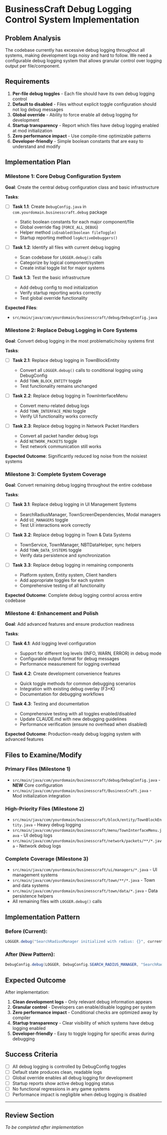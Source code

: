 # BusinessCraft Debug Logging Control System Implementation

## Problem Analysis

The codebase currently has excessive debug logging throughout all systems, making development logs noisy and hard to follow. We need a configurable debug logging system that allows granular control over logging output per file/component.

## Requirements

1. **Per-file debug toggles** - Each file should have its own debug logging control
2. **Default to disabled** - Files without explicit toggle configuration should not log debug messages
3. **Global override** - Ability to force enable all debug logging for development
4. **Startup transparency** - Report which files have debug logging enabled at mod initialization
5. **Zero performance impact** - Use compile-time optimizable patterns
6. **Developer-friendly** - Simple boolean constants that are easy to understand and modify

## Implementation Plan

### Milestone 1: Core Debug Configuration System
**Goal**: Create the central debug configuration class and basic infrastructure

**Tasks**:
- [ ] **Task 1.1**: Create `DebugConfig.java` in `com.yourdomain.businesscraft.debug` package
  - Static boolean constants for each major component/file
  - Global override flag (`FORCE_ALL_DEBUG`)  
  - Helper method `isEnabled(boolean fileToggle)` 
  - Startup reporting method `logActiveDebuggers()`

- [ ] **Task 1.2**: Identify all files with current debug logging
  - Scan codebase for `LOGGER.debug()` calls
  - Categorize by logical component/system
  - Create initial toggle list for major systems

- [ ] **Task 1.3**: Test the basic infrastructure
  - Add debug config to mod initialization
  - Verify startup reporting works correctly
  - Test global override functionality

**Expected Files**:
- `src/main/java/com/yourdomain/businesscraft/debug/DebugConfig.java`

### Milestone 2: Replace Debug Logging in Core Systems  
**Goal**: Convert debug logging in the most problematic/noisy systems first

**Tasks**:
- [ ] **Task 2.1**: Replace debug logging in TownBlockEntity
  - Convert all `LOGGER.debug()` calls to conditional logging using DebugConfig
  - Add `TOWN_BLOCK_ENTITY` toggle
  - Test functionality remains unchanged

- [ ] **Task 2.2**: Replace debug logging in TownInterfaceMenu
  - Convert menu-related debug logs
  - Add `TOWN_INTERFACE_MENU` toggle
  - Verify UI functionality works correctly

- [ ] **Task 2.3**: Replace debug logging in Network Packet Handlers
  - Convert all packet handler debug logs  
  - Add `NETWORK_PACKETS` toggle
  - Test network communication still works

**Expected Outcome**: Significantly reduced log noise from the noisiest systems

### Milestone 3: Complete System Coverage
**Goal**: Convert remaining debug logging throughout the entire codebase

**Tasks**:
- [ ] **Task 3.1**: Replace debug logging in UI Management Systems
  - SearchRadiusManager, TownScreenDependencies, Modal managers
  - Add `UI_MANAGERS` toggle
  - Test UI interactions work correctly

- [ ] **Task 3.2**: Replace debug logging in Town & Data Systems  
  - TownService, TownManager, NBTDataHelper, sync helpers
  - Add `TOWN_DATA_SYSTEMS` toggle
  - Verify data persistence and synchronization

- [ ] **Task 3.3**: Replace debug logging in remaining components
  - Platform system, Entity system, Client handlers
  - Add appropriate toggles for each system
  - Comprehensive testing of all functionality

**Expected Outcome**: Complete debug logging control across entire codebase

### Milestone 4: Enhancement and Polish
**Goal**: Add advanced features and ensure production readiness  

**Tasks**:
- [ ] **Task 4.1**: Add logging level configuration
  - Support for different log levels (INFO, WARN, ERROR) in debug mode
  - Configurable output format for debug messages
  - Performance measurement for logging overhead

- [ ] **Task 4.2**: Create development convenience features
  - Quick toggle methods for common debugging scenarios  
  - Integration with existing debug overlay (F3+K)
  - Documentation for debugging workflows

- [ ] **Task 4.3**: Testing and documentation
  - Comprehensive testing with all toggles enabled/disabled
  - Update CLAUDE.md with new debugging guidelines
  - Performance verification (ensure no overhead when disabled)

**Expected Outcome**: Production-ready debug logging system with advanced features

## Files to Examine/Modify

### Primary Files (Milestone 1)
- `src/main/java/com/yourdomain/businesscraft/debug/DebugConfig.java` - **NEW** Core configuration
- `src/main/java/com/yourdomain/businesscraft/BusinessCraft.java` - Mod initialization integration

### High-Priority Files (Milestone 2)  
- `src/main/java/com/yourdomain/businesscraft/block/entity/TownBlockEntity.java` - Heavy debug logging
- `src/main/java/com/yourdomain/businesscraft/menu/TownInterfaceMenu.java` - UI debug logs  
- `src/main/java/com/yourdomain/businesscraft/network/packets/**/*.java` - Network debug logs

### Complete Coverage (Milestone 3)
- `src/main/java/com/yourdomain/businesscraft/ui/managers/*.java` - UI management systems
- `src/main/java/com/yourdomain/businesscraft/town/**/*.java` - Town and data systems  
- `src/main/java/com/yourdomain/businesscraft/town/data/*.java` - Data persistence helpers
- All remaining files with `LOGGER.debug()` calls

## Implementation Pattern

### Before (Current):
```java
LOGGER.debug("SearchRadiusManager initialized with radius: {}", currentRadius);
```

### After (New Pattern):
```java
DebugConfig.debug(LOGGER, DebugConfig.SEARCH_RADIUS_MANAGER, "SearchRadiusManager initialized with radius: {}", currentRadius);
```

## Expected Outcome

After implementation:
1. **Clean development logs** - Only relevant debug information appears
2. **Granular control** - Developers can enable/disable logging per system
3. **Zero performance impact** - Conditional checks are optimized away by compiler
4. **Startup transparency** - Clear visibility of which systems have debug logging enabled
5. **Developer-friendly** - Easy to toggle logging for specific areas during debugging

## Success Criteria

- [ ] All debug logging is controlled by DebugConfig toggles
- [ ] Default state produces clean, readable logs
- [ ] Global override enables all debug logging for development
- [ ] Startup reports show active debug logging status  
- [ ] No functional regressions in any game systems
- [ ] Performance impact is negligible when debug logging is disabled

---

## Review Section
*To be completed after implementation*
